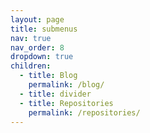 ```yaml
---
layout: page
title: submenus
nav: true
nav_order: 8
dropdown: true
children:
  - title: Blog
    permalink: /blog/
  - title: divider
  - title: Repositories
    permalink: /repositories/
---
```

